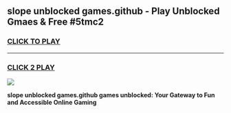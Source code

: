 
## slope unblocked games.github - Play Unblocked Gmaes & Free #5tmc2
<h3>
<a href="https://news.freeplayer.one?title=slope_unblocked_games.github&ref=03M">CLICK TO PLAY</a></h3>
<hr>

<h3>
<a href="https://news.freeplayer.one?title=slope_unblocked_games.github&ref=03M">CLICK 2 PLAY</a>
  
</h3>

<a href="https://news.freeplayer.one?title=slope_unblocked_games.github&ref=03M"><img src="https://clearcache.store/games.png"></a>


**slope unblocked games.github games unblocked: Your Gateway to Fun and Accessible Online Gaming**
